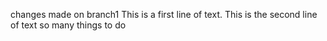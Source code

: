 changes made on branch1
This is a first line of text.
This is the second line of text
so many things to do
